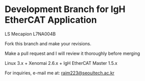 # Development Branch for IgH EtherCAT Application

LS Mecapion L7NA004B 


Fork this branch and make your revisions.


Make a pull request and I will review it thoroughly before merging


Linux 3.x + Xenomai 2.6.x + IgH EtherCAT Master 1.5.x


For inquiries, e-mail me at: raim223@seoultech.ac.kr
